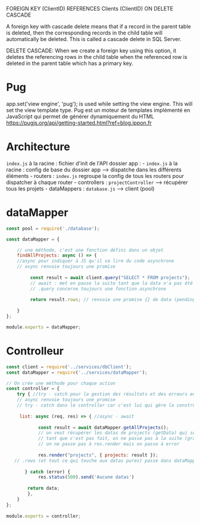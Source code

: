 FOREIGN KEY (ClientID)
        REFERENCES Clients (ClientID)
        ON DELETE CASCADE

A foreign key with cascade delete means that if a record in the parent table is deleted, then the corresponding records in the child table will automatically be deleted. This is called a cascade delete in SQL Server.

DELETE CASCADE: When we create a foreign key using this option, it deletes the referencing rows in the child table when the referenced row is deleted in the parent table which has a primary key.

# Pug

app.set('view engine', 'pug'); is used while setting the view engine. This will set the view template type.
Pug est un moteur de templates implémenté en JavaScript qui permet de générer dynamiquement du HTML
<https://pugjs.org/api/getting-started.html?ref=blog.ippon.fr>

# Architecture
`index.js` à la racine : fichier d'init de l'API
dossier app :
    - `index.js` à la racine : config de base du dossier app --> dispatche dans les différents éléments
    - routers : `index.js` regroupe la config de tous les routers pour dispatcher à chaque router
    - controllers : `projectController` --> récupérer tous les projets
    - dataMappers : `database.js` --> client (pool)

# dataMapper

```js
const pool = require('./database');

const dataMapper = {

    // une méthode, c'est une fonction défini dans un objet
    findAllProjects: async () => { 
    //async pour indiquer à JS qu'il va lire du code asynchrone
    // async renvoie toujours une promise
  
         const result = await client.query("SELECT * FROM projects"); 
         // await : met en pause la suite tant que la data n'a pas été récupérée
         // .query concerne toujours une fonction asynchrone
         
         return result.rows; // renvoie une promise {} de data (pending) jusqu'à ce qu'on ait récupéré les données
    
    } 
};

module.exports = dataMapper;
```

# Controlleur

```js
const client = require('../services/dbClient');
const dataMapper = require('../services/dataMapper');

// On crée une méthode pour chaque action
const controller = {
    try { //try - catch pour la gestion des résultats et des erreurs en cas de promise
    // async renvoie toujours une promise
    // try - catch dans le controller car c'est lui qui gère la construction de notre vue, pas dataMapper
    
     list: async (req, res) => { //async - await
       
            const result = await dataMapper.getAllProjects(); 
            // on veut récupérer les datas de projects (getData) qui sont dans dataMapper
            // tant que c'est pas fait, on ne passe pas à la suite (grace à await), mais seulement dans le scope de la fonction try
            // on ne passe pas à res.render mais on passe à error
            
            res.render("projects", { projects: result });
   // .rows (et tout ce qui touche aux datas pures) passe dans dataMapper
       
       } catch (error) {
            res.status(500).send('Aucune datas')
       
        return data;
        },
    }
};
    
module.exports = controller;
```


